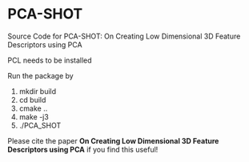 # PCA-SHOT
Source Code for PCA-SHOT: On Creating Low Dimensional 3D Feature Descriptors using PCA

PCL needs to be installed

Run the package by 
1. mkdir build
2. cd build
3. cmake ..
4. make -j3
5. ./PCA_SHOT


Please cite the paper **On Creating Low Dimensional 3D Feature Descriptors using PCA** if you find this useful!
